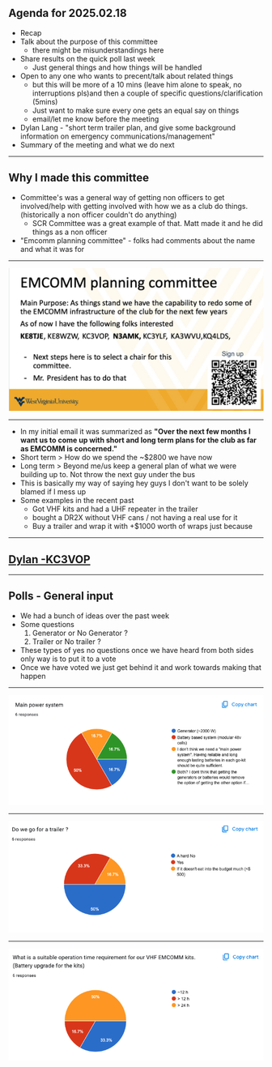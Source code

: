 ## Agenda for 2025.02.18

- Recap 
- Talk about the purpose of this committee
	- there might be misunderstandings here
- Share results on the quick poll last week
	- Just general things and how things will be handled
- Open to any one who wants to precent/talk about related things
	- but this will be more of a 10 mins (leave him alone to speak, no interruptions pls)and then a couple of specific questions/clarification (5mins)
	- Just want to make sure every one gets an equal say on things
	- email/let me know before the meeting
- Dylan Lang - "short term trailer plan, and give some background information on emergency communications/management"
- Summary of the meeting and what we do next 
---
## Why I made this committee

- Committee's was a general way of getting non officers to get involved/help with getting involved with how we as a club do things. (historically a non officer couldn't do anything)
	- SCR Committee was a great example of that. Matt made it and he did things as a non officer
- "Emcomm planning committee" - folks had comments about the name and what it was for

---

![](res/Pasted%20image%2020250217124808.png)

---

- In my initial email it was summarized as **"Over the next few months I want us to come up with short and long term plans for the club as far as EMCOMM is concerned."**
- Short term > How do we spend the ~$2800 we have now
- Long term > Beyond me/us keep a general plan of what we were building up to. Not throw the next guy under the bus
- This is basically my way of saying hey guys I don't want to be solely blamed if I mess up
- Some examples in the recent past
	- Got VHF kits and had a UHF repeater in the trailer
	- bought a DR2X without VHF cans / not having a real use for it 
	- Buy a trailer and wrap it with +$1000 worth of wraps just because 
---
## [Dylan -KC3VOP](https://docs.google.com/presentation/d/1p3Z7_DnNxFt8SNXjerboWEm4NLxnBjJRYkeb6dmP5qY/edit?usp=sharing)

---
## Polls - General input

- We had a bunch of ideas over the past week
- Some questions 
	1. Generator or No Generator ?
	2. Trailer or No trailer ? 
- These types of yes no questions once we have heard from both sides only way is to put it to a vote
- Once we have voted we just get behind it and work towards making that happen
---
![bg width:1000px](res/Pasted%20image%2020250217131120.png)

---

![bg width:1000px](res/Pasted%20image%2020250217131222.png)

---
![bg width:1000px](res/Pasted%20image%2020250217131305.png)
